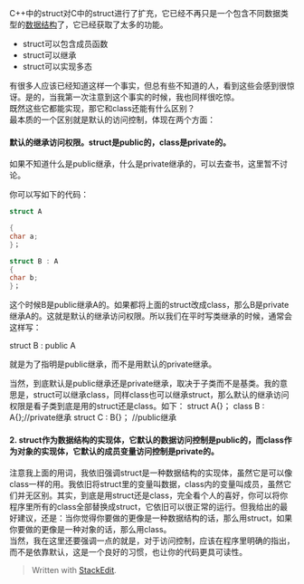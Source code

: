 C++中的struct对C中的struct进行了扩充，它已经不再只是一个包含不同数据类型的[数据结构](http://lib.csdn.net/base/datastructure "算法与数据结构知识库")了，它已经获取了太多的功能。  
- struct可以包含成员函数   
- struct可以继承
- struct可以实现多态

有很多人应该已经知道这样一个事实，但总有些不知道的人，看到这些会感到很惊讶。是的，当我第一次注意到这个事实的时候，我也同样很吃惊。  
既然这些它都能实现，那它和class还能有什么区别？  
最本质的一个区别就是默认的访问控制，体现在两个方面：

#### 默认的继承访问权限。struct是public的，class是private的。

如果不知道什么是public继承，什么是private继承的，可以去查书，这里暂不讨论。

你可以写如下的代码：
```c
struct A

{
char a;
}；

struct B : A
{
char b;
}；
```

这个时候B是public继承A的。如果都将上面的struct改成class，那么B是private继承A的。这就是默认的继承访问权限。所以我们在平时写类继承的时候，通常会这样写：

struct B : public A

就是为了指明是public继承，而不是用默认的private继承。

当然，到底默认是public继承还是private继承，取决于子类而不是基类。我的意思是，struct可以继承class，同样class也可以继承struct，那么默认的继承访问权限是看子类到底是用的struct还是class。如下：
struct A{}；
class B : A{};//private继承
struct C : B{}； //public继承

#### 2. struct作为数据结构的实现体，它默认的数据访问控制是public的，而class作为对象的实现体，它默认的成员变量访问控制是private的。  
注意我上面的用词，我依旧强调struct是一种数据结构的实现体，虽然它是可以像class一样的用。我依旧将struct里的变量叫数据，class内的变量叫成员，虽然它们并无区别。其实，到底是用struct还是class，完全看个人的喜好，你可以将你程序里所有的class全部替换成struct，它依旧可以很正常的运行。但我给出的最好建议，还是：当你觉得你要做的更像是一种数据结构的话，那么用struct，如果你要做的更像是一种对象的话，那么用class。  
当然，我在这里还要强调一点的就是，对于访问控制，应该在程序里明确的指出，而不是依靠默认，这是一个良好的习惯，也让你的代码更具可读性。


> Written with [StackEdit](https://stackedit.io/).
<!--stackedit_data:
eyJoaXN0b3J5IjpbLTUxMDA1MzI0Ml19
-->